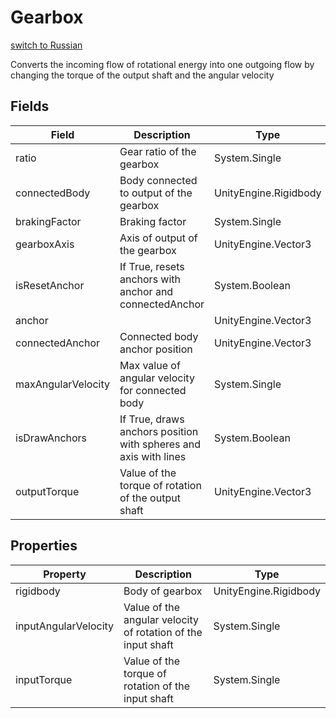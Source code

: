 # Gearbox
[switch to Russian](/ScriptingAPI/ru/Mechanics/Gearbox.cs.md)

Converts the incoming flow of rotational energy into one outgoing flow by changing the torque of the output shaft and the angular velocity

## Fields
| Field | Description | Type |
|--|--|--|
|ratio|     Gear ratio of the gearbox|System.Single|
|connectedBody|     Body connected to output of the gearbox|UnityEngine.Rigidbody|
|brakingFactor|     Braking factor|System.Single|
|gearboxAxis|     Axis of output of the gearbox|UnityEngine.Vector3|
|isResetAnchor|     If True, resets anchors with anchor and connectedAnchor|System.Boolean|
|anchor||UnityEngine.Vector3|
|connectedAnchor|     Connected body anchor position|UnityEngine.Vector3|
|maxAngularVelocity|     Max value of angular velocity for connected body|System.Single|
|isDrawAnchors|     If True, draws anchors position with spheres and axis with lines|System.Boolean|
|outputTorque|     Value of the torque of rotation of the output shaft|UnityEngine.Vector3|
## Properties
| Property | Description | Type |
|--|--|--|
|rigidbody|     Body of gearbox|UnityEngine.Rigidbody|
|inputAngularVelocity|     Value of the angular velocity of rotation of the input shaft|System.Single|
|inputTorque|     Value of the torque of rotation of the input shaft|System.Single|